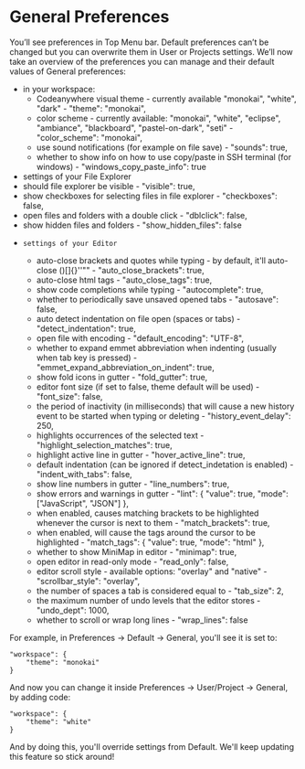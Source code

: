 # General Preferences

You’ll see preferences in Top Menu bar. Default preferences can’t be changed but you can overwrite them in User or Projects settings.
We’ll now take an overview of the preferences you can manage and their default values of General preferences:
- in your workspace:
  -	Codeanywhere visual theme - currently available "monokai", "white", "dark" -
 "theme": "monokai",
  -	color scheme - currently available: "monokai", "white", "eclipse", "ambiance", "blackboard", "pastel-on-dark", "seti" -
 "color_scheme": "monokai",
  - use sound notifications (for example on file save) -
 "sounds": true,
  -	whether to show info on how to use copy/paste in SSH terminal (for windows) -
"windows_copy_paste_info": true
-   settings of your File Explorer
  -	should file explorer be visible -
 "visible": true,
  -	show checkboxes for selecting files in file explorer -
 "checkboxes": false,
  -	open files and folders with a double click -
 "dblclick": false,
  -	show hidden files and folders -
"show_hidden_files": false
-	  settings of your Editor    
	- auto-close brackets and quotes while typing - by default, it'll auto-close ()[]{}''"" - 
"auto_close_brackets": true,
  -	auto-close html tags -
 "auto_close_tags": true,
  -	show code completions while typing -
"autocomplete": true,
  -	whether to periodically save unsaved opened tabs -
 "autosave": false,
  -	auto detect indentation on file open (spaces or tabs) -
 "detect_indentation": true,
  -	open file with encoding -
"default_encoding": "UTF-8",
  -	whether to expand emmet abbreviation when indenting (usually when tab key is pressed) -
"emmet_expand_abbreviation_on_indent": true,
  -	show fold icons in gutter -
"fold_gutter": true,
  -	editor font size (if set to false, theme default will be used) -
 "font_size": false,
  -	the period of inactivity (in milliseconds) that will cause a new history event to be started when typing or deleting -
"history_event_delay": 250,
  -	highlights occurrences of the selected text -
 "highlight_selection_matches": true,
  -	highlight active line in gutter -
"hover_active_line": true,
  -	default indentation (can be ignored if detect_indetation is enabled) -
"indent_with_tabs": false,
  -	show line numbers in gutter -
"line_numbers": true,
  -	show errors and warnings in gutter -
"lint": {
 "value": true,
"mode": ["JavaScript", "JSON"]
},
  -	when enabled, causes matching brackets to be highlighted whenever the cursor is next to them -
"match_brackets": true,
  -	when enabled, will cause the tags around the cursor to be highlighted -
"match_tags": {
"value": true,
 "mode": "html"
},
  -	whether to show MiniMap in editor -
    "minimap": true,
  -	open editor in read-only mode -
"read_only": false,
  -	editor scroll style - available options: "overlay" and "native" -
"scrollbar_style": "overlay",
  -	the number of spaces a tab is considered equal to -
"tab_size": 2,
  -	the maximum number of undo levels that the editor stores -
"undo_dept": 1000,
  -	whether to scroll or wrap long lines -
 "wrap_lines": false


For example, in Preferences -> Default -> General, you'll see it is set to: 
```
"workspace": { 
	"theme": "monokai" 
} 
```
And now you can change it inside Preferences -> User/Project -> General, by adding code:
```
"workspace": { 
	"theme": "white" 
}
```
And by doing this, you'll override settings from Default. We'll keep updating this feature so stick around!
